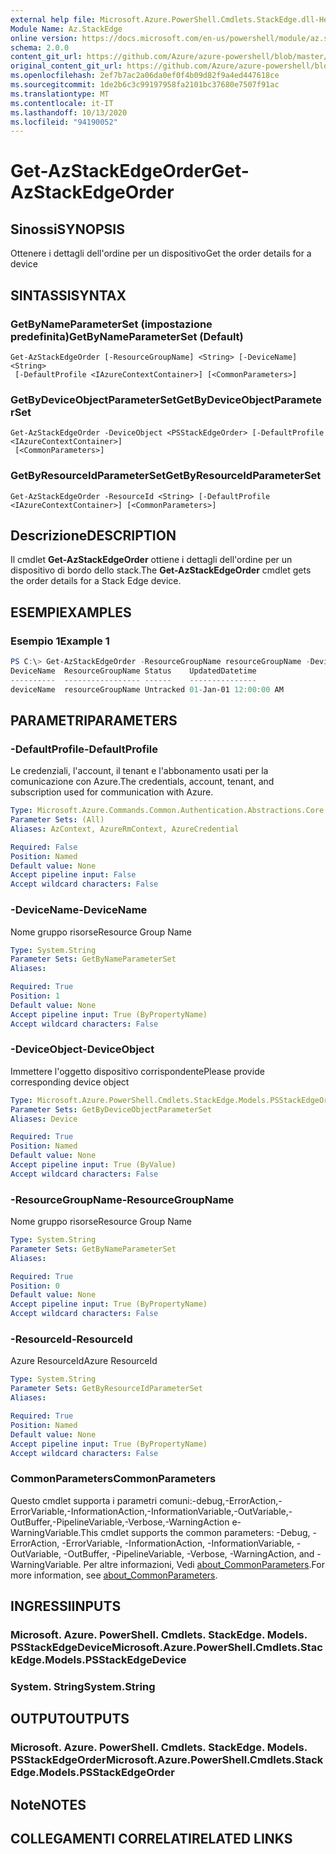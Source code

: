 ```yaml
---
external help file: Microsoft.Azure.PowerShell.Cmdlets.StackEdge.dll-Help.xml
Module Name: Az.StackEdge
online version: https://docs.microsoft.com/en-us/powershell/module/az.stackedge/get-azstackedgeorder
schema: 2.0.0
content_git_url: https://github.com/Azure/azure-powershell/blob/master/src/StackEdge/StackEdge/help/Get-AzStackEdgeOrder.md
original_content_git_url: https://github.com/Azure/azure-powershell/blob/master/src/StackEdge/StackEdge/help/Get-AzStackEdgeOrder.md
ms.openlocfilehash: 2ef7b7ac2a06da0ef0f4b09d82f9a4ed447618ce
ms.sourcegitcommit: 1de2b6c3c99197958fa2101bc37680e7507f91ac
ms.translationtype: MT
ms.contentlocale: it-IT
ms.lasthandoff: 10/13/2020
ms.locfileid: "94190052"
---
```

# <span data-ttu-id="2fee4-101">Get-AzStackEdgeOrder</span><span class="sxs-lookup"><span data-stu-id="2fee4-101">Get-AzStackEdgeOrder</span></span>

## <span data-ttu-id="2fee4-102">Sinossi</span><span class="sxs-lookup"><span data-stu-id="2fee4-102">SYNOPSIS</span></span>
<span data-ttu-id="2fee4-103">Ottenere i dettagli dell'ordine per un dispositivo</span><span class="sxs-lookup"><span data-stu-id="2fee4-103">Get the order details for a device</span></span>

## <span data-ttu-id="2fee4-104">SINTASSI</span><span class="sxs-lookup"><span data-stu-id="2fee4-104">SYNTAX</span></span>

### <span data-ttu-id="2fee4-105">GetByNameParameterSet (impostazione predefinita)</span><span class="sxs-lookup"><span data-stu-id="2fee4-105">GetByNameParameterSet (Default)</span></span>
```
Get-AzStackEdgeOrder [-ResourceGroupName] <String> [-DeviceName] <String>
 [-DefaultProfile <IAzureContextContainer>] [<CommonParameters>]
```

### <span data-ttu-id="2fee4-106">GetByDeviceObjectParameterSet</span><span class="sxs-lookup"><span data-stu-id="2fee4-106">GetByDeviceObjectParameterSet</span></span>
```
Get-AzStackEdgeOrder -DeviceObject <PSStackEdgeOrder> [-DefaultProfile <IAzureContextContainer>]
 [<CommonParameters>]
```

### <span data-ttu-id="2fee4-107">GetByResourceIdParameterSet</span><span class="sxs-lookup"><span data-stu-id="2fee4-107">GetByResourceIdParameterSet</span></span>
```
Get-AzStackEdgeOrder -ResourceId <String> [-DefaultProfile <IAzureContextContainer>] [<CommonParameters>]
```

## <span data-ttu-id="2fee4-108">Descrizione</span><span class="sxs-lookup"><span data-stu-id="2fee4-108">DESCRIPTION</span></span>
<span data-ttu-id="2fee4-109">Il cmdlet **Get-AzStackEdgeOrder** ottiene i dettagli dell'ordine per un dispositivo di bordo dello stack.</span><span class="sxs-lookup"><span data-stu-id="2fee4-109">The **Get-AzStackEdgeOrder** cmdlet gets the order details for a Stack Edge device.</span></span> 

## <span data-ttu-id="2fee4-110">ESEMPI</span><span class="sxs-lookup"><span data-stu-id="2fee4-110">EXAMPLES</span></span>

### <span data-ttu-id="2fee4-111">Esempio 1</span><span class="sxs-lookup"><span data-stu-id="2fee4-111">Example 1</span></span>
```powershell
PS C:\> Get-AzStackEdgeOrder -ResourceGroupName resourceGroupName -DeviceName deviceName
DeviceName  ResourceGroupName Status    UpdatedDatetime
----------  ----------------- ------    ---------------
deviceName  resourceGroupName Untracked 01-Jan-01 12:00:00 AM
```

## <span data-ttu-id="2fee4-112">PARAMETRI</span><span class="sxs-lookup"><span data-stu-id="2fee4-112">PARAMETERS</span></span>

### <span data-ttu-id="2fee4-113">-DefaultProfile</span><span class="sxs-lookup"><span data-stu-id="2fee4-113">-DefaultProfile</span></span>
<span data-ttu-id="2fee4-114">Le credenziali, l'account, il tenant e l'abbonamento usati per la comunicazione con Azure.</span><span class="sxs-lookup"><span data-stu-id="2fee4-114">The credentials, account, tenant, and subscription used for communication with Azure.</span></span>

```yaml
Type: Microsoft.Azure.Commands.Common.Authentication.Abstractions.Core.IAzureContextContainer
Parameter Sets: (All)
Aliases: AzContext, AzureRmContext, AzureCredential

Required: False
Position: Named
Default value: None
Accept pipeline input: False
Accept wildcard characters: False
```

### <span data-ttu-id="2fee4-115">-DeviceName</span><span class="sxs-lookup"><span data-stu-id="2fee4-115">-DeviceName</span></span>
<span data-ttu-id="2fee4-116">Nome gruppo risorse</span><span class="sxs-lookup"><span data-stu-id="2fee4-116">Resource Group Name</span></span>

```yaml
Type: System.String
Parameter Sets: GetByNameParameterSet
Aliases:

Required: True
Position: 1
Default value: None
Accept pipeline input: True (ByPropertyName)
Accept wildcard characters: False
```

### <span data-ttu-id="2fee4-117">-DeviceObject</span><span class="sxs-lookup"><span data-stu-id="2fee4-117">-DeviceObject</span></span>
<span data-ttu-id="2fee4-118">Immettere l'oggetto dispositivo corrispondente</span><span class="sxs-lookup"><span data-stu-id="2fee4-118">Please provide corresponding device object</span></span>

```yaml
Type: Microsoft.Azure.PowerShell.Cmdlets.StackEdge.Models.PSStackEdgeOrder
Parameter Sets: GetByDeviceObjectParameterSet
Aliases: Device

Required: True
Position: Named
Default value: None
Accept pipeline input: True (ByValue)
Accept wildcard characters: False
```

### <span data-ttu-id="2fee4-119">-ResourceGroupName</span><span class="sxs-lookup"><span data-stu-id="2fee4-119">-ResourceGroupName</span></span>
<span data-ttu-id="2fee4-120">Nome gruppo risorse</span><span class="sxs-lookup"><span data-stu-id="2fee4-120">Resource Group Name</span></span>

```yaml
Type: System.String
Parameter Sets: GetByNameParameterSet
Aliases:

Required: True
Position: 0
Default value: None
Accept pipeline input: True (ByPropertyName)
Accept wildcard characters: False
```

### <span data-ttu-id="2fee4-121">-ResourceId</span><span class="sxs-lookup"><span data-stu-id="2fee4-121">-ResourceId</span></span>
<span data-ttu-id="2fee4-122">Azure ResourceId</span><span class="sxs-lookup"><span data-stu-id="2fee4-122">Azure ResourceId</span></span>

```yaml
Type: System.String
Parameter Sets: GetByResourceIdParameterSet
Aliases:

Required: True
Position: Named
Default value: None
Accept pipeline input: True (ByPropertyName)
Accept wildcard characters: False
```

### <span data-ttu-id="2fee4-123">CommonParameters</span><span class="sxs-lookup"><span data-stu-id="2fee4-123">CommonParameters</span></span>
<span data-ttu-id="2fee4-124">Questo cmdlet supporta i parametri comuni:-debug,-ErrorAction,-ErrorVariable,-InformationAction,-InformationVariable,-OutVariable,-OutBuffer,-PipelineVariable,-Verbose,-WarningAction e-WarningVariable.</span><span class="sxs-lookup"><span data-stu-id="2fee4-124">This cmdlet supports the common parameters: -Debug, -ErrorAction, -ErrorVariable, -InformationAction, -InformationVariable, -OutVariable, -OutBuffer, -PipelineVariable, -Verbose, -WarningAction, and -WarningVariable.</span></span> <span data-ttu-id="2fee4-125">Per altre informazioni, Vedi [about_CommonParameters](http://go.microsoft.com/fwlink/?LinkID=113216).</span><span class="sxs-lookup"><span data-stu-id="2fee4-125">For more information, see [about_CommonParameters](http://go.microsoft.com/fwlink/?LinkID=113216).</span></span>

## <span data-ttu-id="2fee4-126">INGRESSI</span><span class="sxs-lookup"><span data-stu-id="2fee4-126">INPUTS</span></span>

### <span data-ttu-id="2fee4-127">Microsoft. Azure. PowerShell. Cmdlets. StackEdge. Models. PSStackEdgeDevice</span><span class="sxs-lookup"><span data-stu-id="2fee4-127">Microsoft.Azure.PowerShell.Cmdlets.StackEdge.Models.PSStackEdgeDevice</span></span>

### <span data-ttu-id="2fee4-128">System. String</span><span class="sxs-lookup"><span data-stu-id="2fee4-128">System.String</span></span>

## <span data-ttu-id="2fee4-129">OUTPUT</span><span class="sxs-lookup"><span data-stu-id="2fee4-129">OUTPUTS</span></span>

### <span data-ttu-id="2fee4-130">Microsoft. Azure. PowerShell. Cmdlets. StackEdge. Models. PSStackEdgeOrder</span><span class="sxs-lookup"><span data-stu-id="2fee4-130">Microsoft.Azure.PowerShell.Cmdlets.StackEdge.Models.PSStackEdgeOrder</span></span>

## <span data-ttu-id="2fee4-131">Note</span><span class="sxs-lookup"><span data-stu-id="2fee4-131">NOTES</span></span>

## <span data-ttu-id="2fee4-132">COLLEGAMENTI CORRELATI</span><span class="sxs-lookup"><span data-stu-id="2fee4-132">RELATED LINKS</span></span>
